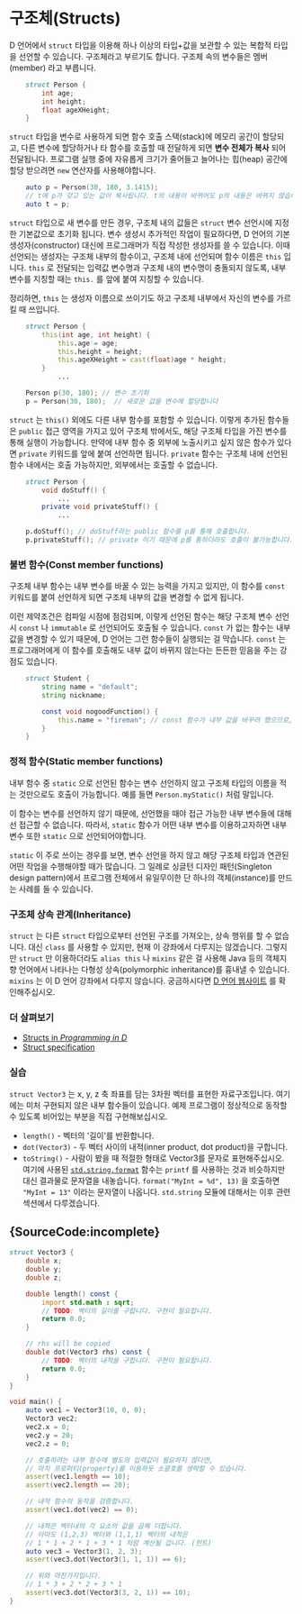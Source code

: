 # 구조체(Structs)

D 언어에서 `struct` 타입을 이용해 하나 이상의 타입+값을 보관할 수 있는 복합적 타입을 선언할 수 있습니다. 구조체라고 부르기도 합니다. 구조체 속의 변수들은 멤버(member) 라고 부릅니다.

```d
    struct Person {
        int age;
        int height;
        float ageXHeight;
    }
```

`struct` 타입을 변수로 사용하게 되면 함수 호출 스택(stack)에 메모리 공간이 할당되고, 다른 변수에 할당하거나 타 함수를 호출할 때 전달하게 되면 **변수 전체가 복사** 되어 전달됩니다. 프로그램 실행 중에 자유롭게 크기가 줄어들고 늘어나는 힙(heap) 공간에 할당 받으려면 `new` 연산자를 사용해야합니다.

```d
    auto p = Person(30, 180, 3.1415);
    // t에 p가 갖고 있는 값이 복사됩니다. t의 내용이 바뀌어도 p의 내용은 바뀌지 않습니다.
    auto t = p; 
```

`struct` 타입으로 새 변수를 만든 경우, 구조체 내의 값들은 `struct` 변수 선언시에 지정한 기본값으로 초기화 됩니다. 변수 생성시 추가적인 작업이 필요하다면, D 언어의 기본 생성자(constructor) 대신에 프로그래머가 직접 작성한 생성자를 쓸 수 있습니다. 이때 선언되는 생성자는 구조체 내부의 함수이고, 구조체 내에 선언되며 함수 이름은 `this` 입니다. `this` 로 전달되는 입력값 변수명과 구조체 내의 변수명이 충돌되지 않도록, 내부 변수를 지칭할 때는 `this.` 를 앞에 붙여 지칭할 수 있습니다.

정리하면, `this` 는 생성자 이름으로 쓰이기도 하고 구조체 내부에서 자신의 변수를 가르킬 때 쓰입니다.

```d
    struct Person {
        this(int age, int height) {
            this.age = age;
            this.height = height;
            this.ageXHeight = cast(float)age * height;
        }
            ...

    Person p(30, 180); // 변수 초기화
    p = Person(30, 180);  // 새로운 값을 변수에 할당합니다
```

`struct` 는 `this()` 외에도 다른 내부 함수를 포함할 수 있습니다. 이렇게 추가된 함수들은 `public` 접근 영역을 가지고 있어 구조체 밖에서도, 해당 구조체 타입을 가진 변수를 통해 실행이 가능합니다. 만약에 내부 함수 중 외부에 노출시키고 싶지 않은 함수가 있다면 `private` 키워드를 앞에 붙여 선언하면 됩니다. `private` 함수는 구조체 내에 선언된 함수 내에서는 호출 가능하지만, 외부에서는 호출할 수 없습니다.

```d
    struct Person {
        void doStuff() {
            ...
        private void privateStuff() {
            ...

    p.doStuff(); // doStuff라는 public 함수를 p를 통해 호출합니다.
    p.privateStuff(); // private 이기 때문에 p를 통하더라도 호출이 불가능합니다.
```

### 불변 함수(Const member functions)

구조체 내부 함수는 내부 변수를 바꿀 수 있는 능력을 가지고 있지만, 이 함수를 `const` 키워드를 붙여 선언하게 되면 구조체 내부의 값을 변경할 수 없게 됩니다.

이런 제약조건은 컴파일 시점에 점검되며, 이렇게 선언된 함수는 해당 구조체 변수 선언시 `const` 나 `immutable` 로 선언되어도 호출될 수 있습니다. `const` 가 없는 함수는 내부 값을 변경할 수 있기 때문에, D 언어는 그런 함수들이 실행되는 걸 막습니다. `const` 는 프로그래머에게 이 함수를 호출해도 내부 값이 바뀌지 않는다는 든든한 믿음을 주는 강점도 있습니다.

```d
    struct Student {
        string name = "default";
        string nickname;

        const void nogoodFunction() {
            this.name = "fireman"; // const 함수가 내부 값을 바꾸려 했으므로, 컴파일에 실패합니다.
        }
    }
```

### 정적 함수(Static member functions)

내부 함수 중 `static` 으로 선언된 함수는 변수 선언하지 않고 구조체 타입의 이름을 적는 것만으로도 호출이 가능합니다. 예를 들면 `Person.myStatic()` 처럼 말입니다.

이 함수는 변수를 선언하지 않기 때문에, 선언했을 때야 접근 가능한 내부 변수들에 대해선 접근할 수 없습니다. 따라서, `static` 함수가 어떤 내부 변수를 이용하고자하면 내부 변수 또한 `static` 으로 선언되어야합니다.

`static` 이 주로 쓰이는 경우를 보면, 변수 선언을 하지 않고 해당 구조체 타입과 연관된 어떤 작업을 수행해야할 때가 많습니다. 그 일례로 싱글턴 디자인 패턴(Singleton design pattern)에서 프로그램 전체에서 유일무이한 단 하나의 객체(instance)를 만드는 사례를 들 수 있습니다.

### 구조체 상속 관계(Inheritance)

`struct` 는 다른 `struct` 타입으로부터 선언된 구조를 가져오는, 상속 행위를 할 수 없습니다. 대신 `class` 를 사용할 수 있지만, 현재 이 강좌에서 다루지는 않겠습니다. 그렇지만 `struct` 만 이용하더라도 `alias this` 나 `mixins` 같은 걸 사용해 Java 등의 객체지향 언어에서 나타나는 다형성 상속(polymorphic inheritance)를 흉내낼 수 있습니다. `mixins` 는 이 D 언어 강좌에서 다루지 않습니다. 궁금하시다면 [D 언어 웹사이트](https://dlang.org/mixin.html) 를 확인해주십시오.

### 더 살펴보기

- [Structs in _Programming in D_](http://ddili.org/ders/d.en/struct.html)
- [Struct specification](https://dlang.org/spec/struct.html)

### 실습

`struct Vector3` 는 x, y, z 축 좌표를 담는 3차원 벡터를 표현한 자료구조입니다. 여기에는 미처 구현되지 않은 내부 함수들이 있습니다. 예제 프로그램이 정상적으로 동작할 수 있도록 비어있는 부분을 직접 구현해보십시오.

* `length()` - 벡터의 '길이'를 반환합니다.
* `dot(Vector3)` - 두 벡터 사이의 내적(inner product, dot product)을 구합니다.
* `toString()` - 사람이 봤을 때 적절한 형태로 Vector3를 문자로 표현해주십시오.
  여기에 사용된 [`std.string.format`](https://dlang.org/phobos/std_format.html) 함수는
  `printf` 를 사용하는 것과 비슷하지만 대신 결과물로 문자열을 내놓습니다.
  `format("MyInt = %d", 13)` 을 호출하면 `"MyInt = 13"` 이라는 문자열이 나옵니다.
  `std.string` 모듈에 대해서는 이후 관련 섹션에서 다루겠습니다.

## {SourceCode:incomplete}

```d
struct Vector3 {
    double x;
    double y;
    double z;

    double length() const {
        import std.math : sqrt;
        // TODO: 벡터의 길이를 구합니다. 구현이 필요합니다.
        return 0.0;
    }

    // rhs will be copied
    double dot(Vector3 rhs) const {
        // TODO: 벡터의 내적을 구합니다. 구현이 필요합니다.
        return 0.0;
    }
}

void main() {
    auto vec1 = Vector3(10, 0, 0);
    Vector3 vec2;
    vec2.x = 0;
    vec2.y = 20;
    vec2.z = 0;

    // 호출하려는 내부 함수에 별도의 입력값이 필요하지 않다면,
    // 마치 프로퍼티(property)를 이용하듯 소괄호를 생략할 수 있습니다.
    assert(vec1.length == 10);
    assert(vec2.length == 20);

    // 내적 함수의 동작을 검증합니다.
    assert(vec1.dot(vec2) == 0);

    // 내적은 벡터내의 각 요소의 값을 곱해 더합니다.
    // 아마도 (1,2,3) 벡터와 (1,1,1) 벡터의 내적은
    // 1 * 1 + 2 * 1 + 3 * 1 처럼 계산될 겁니다. (힌트)
    auto vec3 = Vector3(1, 2, 3);
    assert(vec3.dot(Vector3(1, 1, 1)) == 6);

    // 위와 마찬가지입니다.
    // 1 * 3 + 2 * 2 + 3 * 1
    assert(vec3.dot(Vector3(3, 2, 1)) == 10);
}
```
